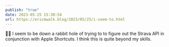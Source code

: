```yaml
---
publish: "true"
date: 2023-05-25 15:30:54
url: https://ericmwalk.blog/2023/05/25/i-seem-to.html
---
```


😵‍💫 I seem to be down a rabbit hole of trying to to figure out the Strava API in conjunction with Apple Shortcuts. I think this is quite beyond my skills.